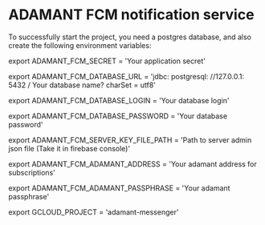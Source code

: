 # ADAMANT FCM notification service

To successfully start the project, you need a postgres database, and also create the following environment variables:

export ADAMANT_FCM_SECRET = 'Your application secret'

export ADAMANT_FCM_DATABASE_URL = 'jdbc: postgresql: //127.0.0.1: 5432 / Your database name? charSet = utf8'

export ADAMANT_FCM_DATABASE_LOGIN = 'Your database login'

export ADAMANT_FCM_DATABASE_PASSWORD = 'Your database password'

export ADAMANT_FCM_SERVER_KEY_FILE_PATH = 'Path to server admin json file (Take it in firebase console)'

export ADAMANT_FCM_ADAMANT_ADDRESS = 'Your adamant address for subscriptions'

export ADAMANT_FCM_ADAMANT_PASSPHRASE = 'Your adamant passphrase'

export GCLOUD_PROJECT = 'adamant-messenger'